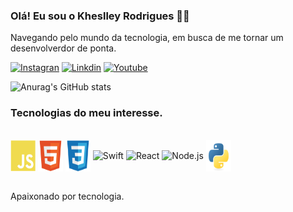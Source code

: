 
### Olá! Eu sou o Kheslley Rodrigues ✌🏻
Navegando pelo mundo da tecnologia, em busca de me tornar um desenvolverdor de ponta.

[![Instagran](https://img.shields.io/badge/Instagram-E4405F?style=for-the-badge&logo=instagram&logoColor=white)](https://www.instagram.com/kheslley/)
[![Linkdin](https://img.shields.io/badge/LinkedIn-0077B5?style=for-the-badge&logo=linkedin&logoColor=white)](https://www.linkedin.com/in/kheslley-rodrigues-da-silva-b040631a3/)
[![Youtube](https://img.shields.io/badge/YouTube-FF0000?style=for-the-badge&logo=youtube&logoColor=white)](https://www.youtube.com/channel/UCacIgpgKK92_U-EKC_EoZkQ)

![Anurag's GitHub stats](https://github-readme-stats.vercel.app/api?username=kheslley15&show_icons=true&theme=radical)

### Tecnologias do meu interesse.

<div style="display: inline_block"><br/>
  <img align="center" alt="javaScript" height="50" width="40" src="https://raw.githubusercontent.com/devicons/devicon/master/icons/javascript/javascript-plain.svg">
  <img align="center" alt="HTML" height="50" width="40" src="https://raw.githubusercontent.com/devicons/devicon/master/icons/html5/html5-original.svg">
  <img align="center" alt="CSS" height="50" width="40" src="https://raw.githubusercontent.com/devicons/devicon/master/icons/css3/css3-original.svg">
  <img align="center" alt="Swift" height="50" width="40" src="https://cdn.jsdelivr.net/gh/devicons/devicon@latest/icons/swift/swift-original.svg">
 <img align="center" alt="React" heigth="50" width="40" src="https://cdn.jsdelivr.net/gh/devicons/devicon@latest/icons/react/react-original.svg"/>
 <img align="center" alt="Node.js" heigth="60" width="50" src="https://cdn.jsdelivr.net/gh/devicons/devicon@latest/icons/nodejs/nodejs-original-wordmark.svg"/>
<img align="center" alt="Python" height="50" width="40" src="https://raw.githubusercontent.com/devicons/devicon/master/icons/python/python-original.svg">
</div><br/>

Apaixonado por tecnologia.
